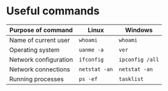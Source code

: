 # Useful commands
| Purpose of command | Linux | Windows |
|---|---|---|
| Name of current user | `whoami` | `whoami` |
| Operating system | `uanme -a` | `ver` |
| Network configuration | `ifconfig` | `ipconfig /all` |
| Network connections | `netstat -an` | `netstat -an` |
| Running processes | `ps -ef` | `tasklist` |

